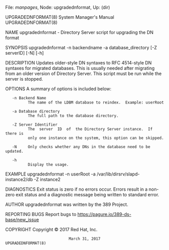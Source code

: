 File: *manpages*,  Node: upgradednformat,  Up: (dir)

UPGRADEDNFORMAT(8)          System Manager's Manual         UPGRADEDNFORMAT(8)



NAME
       upgradednformat - Directory Server script for upgrading the DN format

SYNOPSIS
       upgradednformat -n backendname -a database_directory [-Z serverID] [-N]
       [-h]

DESCRIPTION
       Updates older-style DN syntaxes  to  RFC  4514-style  DN  syntaxes  for
       migrated  databases.   This  is  usually needed after migrating from an
       older version of Directory Server.  This script must be run  while  the
       server is stopped.

OPTIONS
       A summary of options is included below:

       -n Backend Name
              The name of the LDBM database to reindex.  Example: userRoot

       -a Database directory
              The full path to the database directory.

       -Z Server Identifier
              The  server  ID  of  the Directory Server instance.  If there is
              only one instance on the system, this option can be skipped.

       -N     Only checks whether any DNs in the database need to be updated.

       -h
              Display the usage.

EXAMPLE
       upgradednformat -n userRoot  -a  /var/lib/dirsrv/slapd-instance2/db  -Z
       instance2

DIAGNOSTICS
       Exit  status  is  zero if no errors occur.  Errors result in a non-zero
       exit status and a diagnostic message being written to standard error.

AUTHOR
       upgradednformat was written by the 389 Project.

REPORTING BUGS
       Report bugs to https://pagure.io/389-ds-base/new_issue

COPYRIGHT
       Copyright © 2017 Red Hat, Inc.



                                March 31, 2017              UPGRADEDNFORMAT(8)
